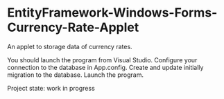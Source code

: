 # EntityFramework-Windows-Forms-Currency-Rate-Applet
An applet to storage data of currency rates.

You should launch the program from Visual Studio.
Configure your connection to the database in App.config.
Create and update initially migration to the database.
Launch the program.

Project state: work in progress
